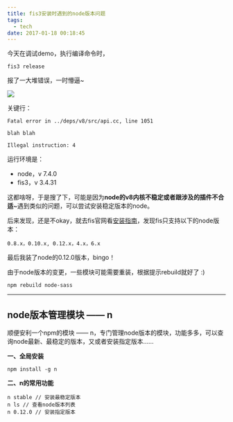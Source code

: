 ```yaml
---
title: fis3安装时遇到的node版本问题
tags:
  - tech
date: 2017-01-18 00:18:45
---
```

今天在调试demo，执行编译命令时，

```
fis3 release
```

报了一大堆错误，一时懵逼~
<!-- more -->
![](http://cdn.sinacloud.net/woodysblog/fis3-node/error.png)

关键行：

```
Fatal error in ../deps/v8/src/api.cc, line 1051

blah blah

Illegal instruction: 4
```

运行环境是：
* node，v 7.4.0
* fis3，v 3.4.31

这都啥呀，于是搜了下，可能是因为**node的v8内核不稳定或者跟涉及的插件不合适**~遇到类似的问题，可以尝试安装稳定版本的node。

后来发现，还是不okay，就去fis官网看[安装指南](http://fis.baidu.com/fis3/docs/beginning/install.html)，发现fis只支持以下的node版本：

```
0.8.x，0.10.x, 0.12.x，4.x，6.x
```

最后我装了node的0.12.0版本，bingo！

由于node版本的变更，一些模块可能需要重装，根据提示rebuild就好了 :)

```
npm rebuild node-sass
```

***

## node版本管理模块 —— n

顺便安利一个npm的模块 —— n，专门管理node版本的模块，功能多多，可以查询node最新、最稳定的版本，又或者安装指定版本……

**一、全局安装**

```
npm install -g n
```

**二、n的常用功能**

```
n stable // 安装最稳定版本
n ls // 查看node版本列表
n 0.12.0 // 安装指定版本
```
